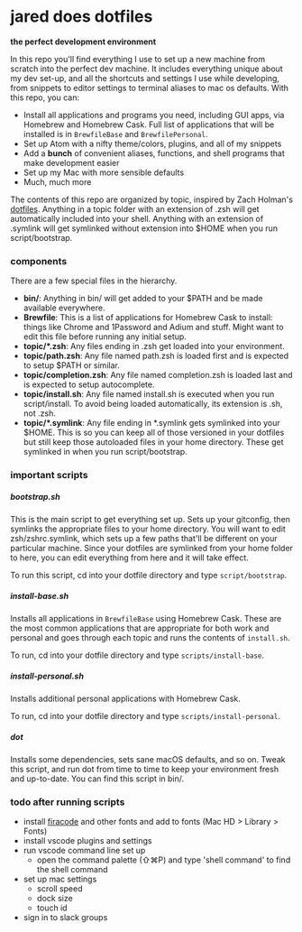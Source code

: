 # jared does dotfiles
**the perfect development environment**

In this repo you'll find everything I use to set up a new machine from scratch into the perfect dev machine. It includes everything unique about my dev set-up, and all the shortcuts and settings I use while developing, from snippets to editor settings to terminal aliases to mac os defaults. With this repo, you can:

- Install all applications and programs you need, including GUI apps, via Homebrew and Homebrew Cask. Full list of applications that will be installed is in `BrewfileBase` and `BrewfilePersonal`.
- Set up Atom with a nifty theme/colors, plugins, and all of my snippets
- Add a **bunch** of convenient aliases, functions, and shell programs that make development easier
- Set up my Mac with more sensible defaults
- Much, much more

The contents of this repo are organized by topic, inspired by Zach Holman's [dotfiles](https://github.com/holman/dotfiles). Anything in a topic folder with an extension of .zsh will get automatically included into your shell. Anything with an extension of .symlink will get symlinked without extension into $HOME when you run script/bootstrap.


### components

There are a few special files in the hierarchy.

- **bin/**: Anything in bin/ will get added to your $PATH and be made available everywhere.
- **Brewfile**: This is a list of applications for Homebrew Cask to install: things like Chrome and 1Password and Adium and stuff. Might want to edit this file before running any initial setup.
- **topic/\*.zsh**: Any files ending in .zsh get loaded into your environment.
- **topic/path.zsh**: Any file named path.zsh is loaded first and is expected to setup $PATH or similar.
- **topic/completion.zsh**: Any file named completion.zsh is loaded last and is expected to setup autocomplete.
- **topic/install.sh**: Any file named install.sh is executed when you run script/install. To avoid being loaded automatically, its extension is .sh, not .zsh.
- **topic/\*.symlink**: Any file ending in \*.symlink gets symlinked into your $HOME. This is so you can keep all of those versioned in your dotfiles but still keep those autoloaded files in your home directory. These get symlinked in when you run script/bootstrap.

### important scripts

##### bootstrap.sh
This is the main script to get everything set up. Sets up your gitconfig, then symlinks the appropriate files to your home directory. You will want to edit zsh/zshrc.symlink, which sets up a few paths that'll be different on your particular machine. Since your dotfiles are symlinked from your home folder to here, you can edit everything from here and it will take effect.

To run this script, cd into your dotfile directory and type `script/bootstrap`.

##### install-base.sh
Installs all applications in `BrewfileBase` using Homebrew Cask. These are the most common applications that are appropriate for both work and personal and goes through each topic and runs the contents of `install.sh`.

To run, cd into your dotfile directory and type `scripts/install-base`.

##### install-personal.sh
Installs additional personal applications with Homebrew Cask.

To run, cd into your dotfile directory and type `scripts/install-personal`.

##### dot
Installs some dependencies, sets sane macOS defaults, and so on. Tweak this script, and run dot from time to time to keep your environment fresh and up-to-date. You can find this script in bin/.

### todo after running scripts
- install [firacode](https://github.com/tonsky/FiraCode#download-v1205--how-to-install--troubleshooting--news--updates) and other fonts and add to fonts (Mac HD > Library > Fonts)
- install vscode plugins and settings
- run vscode command line set up
  - open the command palette (⇧⌘P) and type 'shell command' to find the shell command
- set up mac settings
  - scroll speed
  - dock size
  - touch id
- sign in to slack groups

